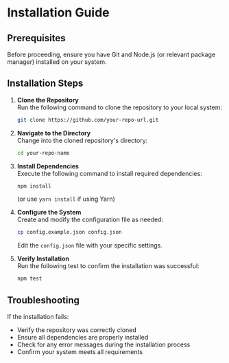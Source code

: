 # Installation Guide
 
 ## Prerequisites
 Before proceeding, ensure you have Git and Node.js (or relevant package manager) installed on your system.
 
 ## Installation Steps
 
 1. **Clone the Repository**  
    Run the following command to clone the repository to your local system:
    ```bash
    git clone https://github.com/your-repo-url.git
    ```
 
 2. **Navigate to the Directory**  
    Change into the cloned repository's directory:
    ```bash
    cd your-repo-name
    ```
 
 3. **Install Dependencies**  
    Execute the following command to install required dependencies:
    ```bash
    npm install
    ```
    (or use `yarn install` if using Yarn)
 
 4. **Configure the System**  
    Create and modify the configuration file as needed:
    ```bash
    cp config.example.json config.json
    ```
    Edit the `config.json` file with your specific settings.
 
 5. **Verify Installation**  
    Run the following test to confirm the installation was successful:
    ```bash
    npm test
    ```
 
 ## Troubleshooting
 If the installation fails:
 - Verify the repository was correctly cloned
 - Ensure all dependencies are properly installed
 - Check for any error messages during the installation process
 - Confirm your system meets all requirements